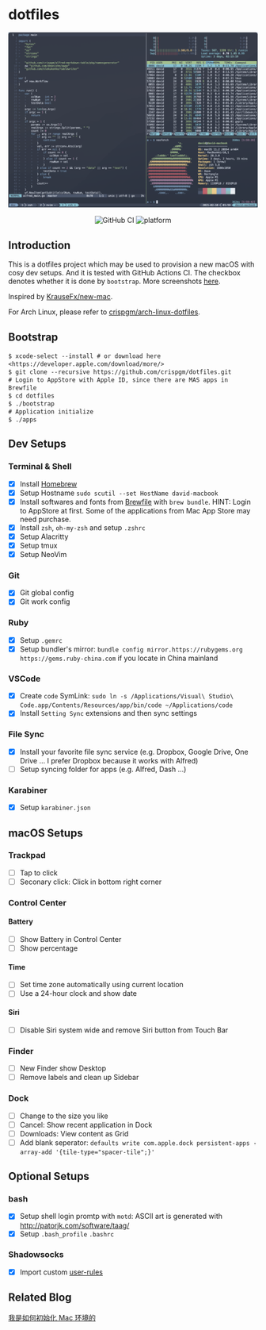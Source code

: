 # dotfiles

<p align="center">
  <img src="screenshots/v2-nvim-and-tmux.png" width="600" />
</p>

<p align="center">
  <img src="https://github.com/crispgm/dotfiles/workflows/build/badge.svg" alt="GitHub CI" />
  <img src="https://img.shields.io/badge/platform-macOS-lightgray.svg" alt="platform" />
</p>

## Introduction

This is a dotfiles project which may be used to provision a new macOS with cosy dev setups.
And it is tested with GitHub Actions CI. The checkbox denotes whether it is done by `bootstrap`.
More screenshots [here](screenshots).

Inspired by [KrauseFx/new-mac](https://github.com/KrauseFx/new-mac).

For Arch Linux, please refer to [crispgm/arch-linux-dotfiles](https://github.com/crispgm/arch-linux-dotfiles).

## Bootstrap

```shell
$ xcode-select --install # or download here <https://developer.apple.com/download/more/>
$ git clone --recursive https://github.com/crispgm/dotfiles.git
# Login to AppStore with Apple ID, since there are MAS apps in Brewfile
$ cd dotfiles
$ ./bootstrap
# Application initialize
$ ./apps
```

## Dev Setups

### Terminal & Shell

- [x] Install [Homebrew](https://brew.sh)
- [x] Setup Hostname `sudo scutil --set HostName david-macbook`
- [x] Install softwares and fonts from [Brewfile](https://github.com/crispgm/dotfiles/blob/master/Brewfile) with `brew bundle`. HINT: Login to AppStore at first. Some of the applications from Mac App Store may need purchase.
- [x] Install `zsh`, `oh-my-zsh` and setup `.zshrc`
- [x] Setup Alacritty
- [x] Setup tmux
- [x] Setup NeoVim

### Git

- [x] Git global config
- [x] Git work config

### Ruby

- [x] Setup `.gemrc`
- [x] Setup bundler's mirror: `bundle config mirror.https://rubygems.org https://gems.ruby-china.com` if you locate in China mainland

### VSCode

- [x] Create `code` SymLink: `sudo ln -s /Applications/Visual\ Studio\ Code.app/Contents/Resources/app/bin/code ~/Applications/code`
- [x] Install `Setting Sync` extensions and then sync settings

### File Sync

- [x] Install your favorite file sync service (e.g. Dropbox, Google Drive, One Drive ... I prefer Dropbox because it works with Alfred)
- [ ] Setup syncing folder for apps (e.g. Alfred, Dash ...)

### Karabiner

- [x] Setup `karabiner.json`

## macOS Setups

### Trackpad

- [ ] Tap to click
- [ ] Seconary click: Click in bottom right corner

### Control Center

#### Battery

- [ ] Show Battery in Control Center
- [ ] Show percentage

#### Time

- [ ] Set time zone automatically using current location
- [ ] Use a 24-hour clock and show date

#### Siri

- [ ] Disable Siri system wide and remove Siri button from Touch Bar

### Finder

- [ ] New Finder show Desktop
- [ ] Remove labels and clean up Sidebar

### Dock

- [ ] Change to the size you like
- [ ] Cancel: Show recent application in Dock
- [ ] Downloads: View content as Grid
- [ ] Add blank seperator: `defaults write com.apple.dock persistent-apps -array-add '{tile-type="spacer-tile";}'`

## Optional Setups

### bash

- [x] Setup shell login promtp with `motd`: ASCII art is generated with <http://patorjk.com/software/taag/>
- [x] Setup `.bash_profile` `.bashrc`

### Shadowsocks

- [x] Import custom [user-rules](https://github.com/crispgm/dotfiles/tree/master/Shadowsocks)

## Related Blog

[我是如何初始化 Mac 环境的](https://crispgm.com/page/provisioning-a-new-mac.html)
